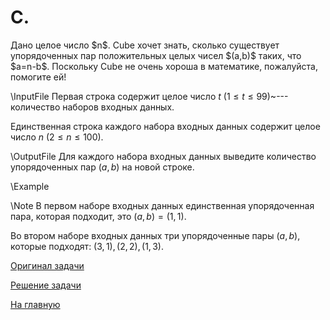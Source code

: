<h1> C. </h1>
Дано целое число $n$. Cube хочет знать, сколько существует упорядоченных пар положительных целых чисел $(a,b)$ таких, что $a=n-b$. Поскольку Cube не очень хороша в математике, пожалуйста, помогите ей!

\InputFile
Первая строка содержит целое число $t$ ($1 \leq t \leq 99$)~--- количество наборов входных данных.

Единственная строка каждого набора входных данных содержит целое число $n$ ($2 \leq n \leq 100$).

\OutputFile
Для каждого набора входных данных выведите количество упорядоченных пар $(a, b)$ на новой строке.

\Example

\Note
В первом наборе входных данных единственная упорядоченная пара, которая подходит, это $(a,b)=(1,1)$. 

Во втором наборе входных данных три упорядоченные пары $(a,b)$, которые подходят: $(3,1), (2,2), (1,3)$.

[Оригинал задачи](https://codeforces.com/contest/2044/problem/A)

[Решение задачи](Solution_C.md)

[На главную](README.md)
